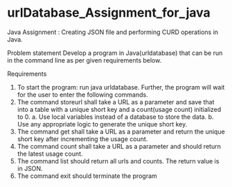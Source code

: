 # urlDatabase_Assignment_for_java
Java Assignment : Creating JSON file and performing CURD operations in Java.


Problem statement
Develop a program in Java(urldatabase) that can be run in the command line as per given requirements below.



Requirements
1. To start the program: run java urldatabase. Further, the program will wait for the user to enter the following
commands.
2. The command storeurl shall take a URL as a parameter and save that into a table with a unique short key and a
count(usage count) initialized to 0.
a. Use local variables instead of a database to store the data.
b. Use any appropriate logic to generate the unique short key.
3. The command get shall take a URL as a parameter and return the unique short key after incrementing the usage
count.
4. The command count shall take a URL as a parameter and should return the latest usage count.
5. The command list should return all urls and counts. The return value is in JSON.
6. The command exit should terminate the program
